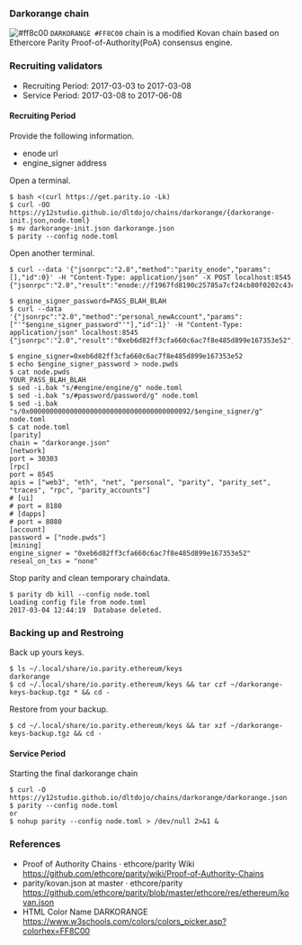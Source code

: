 ### Darkorange chain

![#ff8c00](https://placehold.it/16/ff8c00/000000?text=+) `DARKORANGE #FF8C00` chain is a modified Kovan chain based on Ethercore Parity Proof-of-Authority(PoA) consensus engine.

### Recruiting validators
* Recruiting Period: 2017-03-03 to 2017-03-08
* Service Period: 2017-03-08 to 2017-06-08

#### Recruiting Period

Provide the following information.
* enode url
* engine_signer address

Open a terminal.
```
$ bash <(curl https://get.parity.io -Lk)
$ curl -OO https://y12studio.github.io/dltdojo/chains/darkorange/{darkorange-init.json,node.toml}
$ mv darkorange-init.json darkorange.json
$ parity --config node.toml
```
Open another terminal.
```
$ curl --data '{"jsonrpc":"2.0","method":"parity_enode","params":[],"id":0}' -H "Content-Type: application/json" -X POST localhost:8545
{"jsonrpc":"2.0","result":"enode://f1967fd8190c25785a7cf24cb80f0202c43c284701ec642d5f2edfc10fd42b187be73b39de4c7265c9dc09b30043c9d04dfd5d2e782a4f8a70a0a7b1e6fdfe0c@138.68.2.245:30303","id":0}

$ engine_signer_password=PASS_BLAH_BLAH
$ curl --data '{"jsonrpc":"2.0","method":"personal_newAccount","params":["'"$engine_signer_password"'"],"id":1}' -H "Content-Type: application/json" localhost:8545
{"jsonrpc":"2.0","result":"0xeb6d82ff3cfa660c6ac7f8e485d899e167353e52","id":67}

$ engine_signer=0xeb6d82ff3cfa660c6ac7f8e485d899e167353e52
$ echo $engine_signer_password > node.pwds
$ cat node.pwds
YOUR_PASS_BLAH_BLAH
$ sed -i.bak "s/#engine/engine/g" node.toml
$ sed -i.bak "s/#password/password/g" node.toml
$ sed -i.bak "s/0x0000000000000000000000000000000000000092/$engine_signer/g" node.toml
$ cat node.toml
[parity]
chain = "darkorange.json"
[network]
port = 30303
[rpc]
port = 8545
apis = ["web3", "eth", "net", "personal", "parity", "parity_set", "traces", "rpc", "parity_accounts"]
# [ui]
# port = 8180
# [dapps]
# port = 8080
[account]
password = ["node.pwds"]
[mining]
engine_signer = "0xeb6d82ff3cfa660c6ac7f8e485d899e167353e52"
reseal_on_txs = "none"
```
Stop parity and clean temporary chaindata.
```
$ parity db kill --config node.toml
Loading config file from node.toml
2017-03-04 12:44:19  Database deleted.
```

### Backing up and Restroing
Back up yours keys.
```
$ ls ~/.local/share/io.parity.ethereum/keys
darkorange
$ cd ~/.local/share/io.parity.ethereum/keys && tar czf ~/darkorange-keys-backup.tgz * && cd -
```
Restore from your backup.
```
$ cd ~/.local/share/io.parity.ethereum/keys && tar xzf ~/darkorange-keys-backup.tgz && cd -
```
#### Service Period
Starting the final darkorange chain
```
$ curl -O https://y12studio.github.io/dltdojo/chains/darkorange/darkorange.json
$ parity --config node.toml
or
$ nohup parity --config node.toml > /dev/null 2>&1 &
```

### References
* Proof of Authority Chains · ethcore/parity Wiki  https://github.com/ethcore/parity/wiki/Proof-of-Authority-Chains
* parity/kovan.json at master · ethcore/parity  https://github.com/ethcore/parity/blob/master/ethcore/res/ethereum/kovan.json
* HTML Color Name DARKORANGE   https://www.w3schools.com/colors/colors_picker.asp?colorhex=FF8C00
